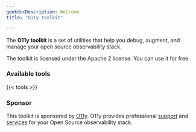 ```yaml
---
geekdocDescription: Welcome
title: "O11y toolkit"

---
```


The **O11y toolkit** is a set of utilities that help you debug, augment,
and manage your open source observability stack.

The toolkit is licensed under the Apache 2 license. You can use it for free.

### Available tools

{{< tools >}}

### Sponsor

This toolkit is sponsored by [O11y](https://o11y.eu). O11y provides
professional [support](https://o11y.eu/support/) and [services](https://o11y.eu/services/)
for your Open Source observability stack.
